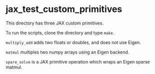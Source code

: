 # jax_test_custom_primitives


This directory has three JAX custom primitives.

To run the scripts, clone the directory and type `make`.

`multiply_add` adds two floats or doubles, and does not use Eigen.

`matmul` multiples two numpy arrays using an Eigen backend. 

`spare_solve` is a JAX primitive operation which wraps an Eigen sparse matmul.
